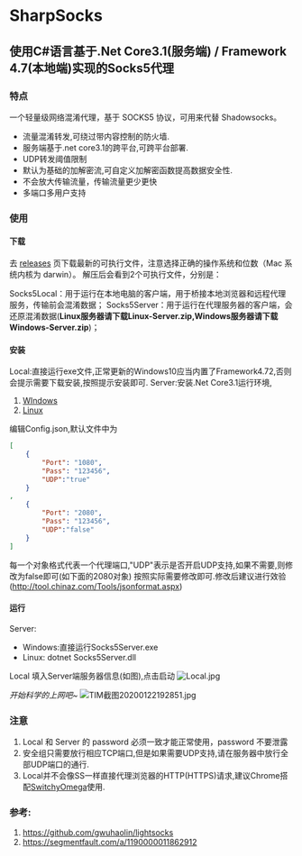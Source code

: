 # SharpSocks
## 使用C#语言基于.Net Core3.1(服务端) / Framework 4.7(本地端)实现的Socks5代理
### 特点
 一个轻量级网络混淆代理，基于 SOCKS5 协议，可用来代替 Shadowsocks。
- 流量混淆转发,可绕过带内容控制的防火墙.
- 服务端基于.net core3.1的跨平台,可跨平台部署.
- UDP转发阈值限制
- 默认为基础的加解密流,可自定义加解密函数提高数据安全性.
- 不会放大传输流量，传输流量更少更快
- 多端口多用户支持

### 使用
#### 下载
去 [releases](https://github.com/SmRiley/SharpSocks5/releases "releases") 页下载最新的可执行文件，注意选择正确的操作系统和位数（Mac 系统内核为 darwin）。 解压后会看到2个可执行文件，分别是：

Socks5Local：用于运行在本地电脑的客户端，用于桥接本地浏览器和远程代理服务，传输前会混淆数据；
Socks5Server：用于运行在代理服务器的客户端，会还原混淆数据(**Linux服务器请下载Linux-Server.zip,Windows服务器请下载Windows-Server.zip**)；

#### 安装
Local:直接运行exe文件,正常更新的Windows10应当内置了Framework4.72,否则会提示需要下载安装,按照提示安装即可.
Server:安装.Net Core3.1运行环境,
1. [WIndows](https://dotnet.microsoft.com/learn/dotnet/hello-world-tutorial/install "WIndows")
2. [Linux](https://docs.microsoft.com/zh-cn/dotnet/core/install/linux-package-manager-centos7 "Linux")

编辑Config.json,默认文件中为
```json
[
    {
        "Port": "1080",
        "Pass": "123456",
        "UDP":"true"
    }
,
    {
        "Port": "2080",
        "Pass": "123456",
        "UDP":"false"
    }
]
```
每一个对象格式代表一个代理端口,"UDP"表示是否开启UDP支持,如果不需要,则修改为false即可(如下面的2080对象)
按照实际需要修改即可.修改后建议进行效验(http://tool.chinaz.com/Tools/jsonformat.aspx)
#### 运行
Server:
- Windows:直接运行Socks5Server.exe
- Linux: dotnet Socks5Server.dll

Local
填入Server端服务器信息(如图),点击启动
![Local.jpg](https://cdn.sauyoo.com/2020/01/22/1579691572.jpg)

*开始科学的上网吧~*
![TIM截图20200122192851.jpg](https://cdn.sauyoo.com/2020/01/22/1579692559.jpg)
### 注意
1. Local 和 Server 的 password 必须一致才能正常使用，password 不要泄露
2. 安全组只需要放行相应TCP端口,但是如果需要UDP支持,请在服务器中放行全部UDP端口的通行.
3. Local并不会像SS一样直接代理浏览器的HTTP(HTTPS)请求,建议Chrome搭配[SwitchyOmega](https://github.com/FelisCatus/SwitchyOmega "SwitchyOmega")使用.

### 参考:
1. https://github.com/gwuhaolin/lightsocks
2. https://segmentfault.com/a/1190000011862912
